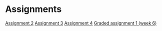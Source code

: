 # Assignments
[Assignment 2](https://github.com/furkan013/Assignments/blob/master/assignment2.ipynb) 
[Assignment 3](https://github.com/furkan013/Assignments/blob/master/assignment3%20(5).ipynb)
[Assignment 4](https://github.com/furkan013/Assignments/blob/master/assignment4.ipynb)
[Graded assignment 1 (week 6)](https://github.com/furkan013/Assignments/blob/master/Graded_assignment1%20(2).ipynb) 
